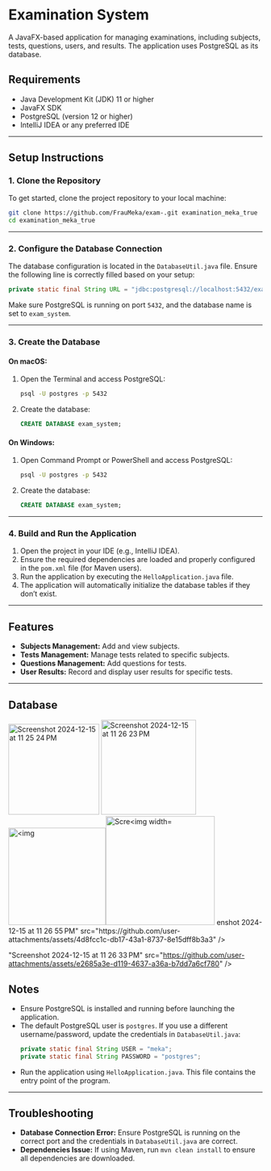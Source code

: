# Examination System

A JavaFX-based application for managing examinations, including subjects, tests, questions, users, and results. The application uses PostgreSQL as its database.

## Requirements
- Java Development Kit (JDK) 11 or higher
- JavaFX SDK
- PostgreSQL (version 12 or higher)
- IntelliJ IDEA or any preferred IDE

---

## Setup Instructions

### 1. Clone the Repository
To get started, clone the project repository to your local machine:

```bash
git clone https://github.com/FrauMeka/exam-.git examination_meka_true
cd examination_meka_true
```

---

### 2. Configure the Database Connection
The database configuration is located in the `DatabaseUtil.java` file. Ensure the following line is correctly filled based on your setup:

```java
private static final String URL = "jdbc:postgresql://localhost:5432/exam_system";
```

Make sure PostgreSQL is running on port `5432`, and the database name is set to `exam_system`.

---

### 3. Create the Database
#### On macOS:
1. Open the Terminal and access PostgreSQL:
   ```bash
   psql -U postgres -p 5432
   ```
2. Create the database:
   ```sql
   CREATE DATABASE exam_system;
   ```

#### On Windows:
1. Open Command Prompt or PowerShell and access PostgreSQL:
   ```bash
   psql -U postgres -p 5432
   ```
2. Create the database:
   ```sql
   CREATE DATABASE exam_system;
   ```

---

### 4. Build and Run the Application
1. Open the project in your IDE (e.g., IntelliJ IDEA).
2. Ensure the required dependencies are loaded and properly configured in the `pom.xml` file (for Maven users).
3. Run the application by executing the `HelloApplication.java` file.
4. The application will automatically initialize the database tables if they don’t exist.

---

## Features
- **Subjects Management:** Add and view subjects.
- **Tests Management:** Manage tests related to specific subjects.
- **Questions Management:** Add questions for tests.
- **User Results:** Record and display user results for specific tests.

---
## Database
<img width="180" alt="Screenshot 2024-12-15 at 11 25 24 PM" src="https://github.com/user-attachments/assets/5bea311b-ecb7-4824-bb68-f91068bef228" />
<img width="188" alt="Screenshot 2024-12-15 at 11 26 23 PM" src="https://github.com/user-attachments/assets/38c2c8dd-0544-422d-a1e6-65b4cdbc33cc" />
<img width="193" alt=<img width="169" alt="Screenshot 2024-12-15 at 11 26 45 PM" src="https://github.com/user-attachments/assets/e7e01844-733a-487b-80ef-59d024e36e71" /><img width="216" alt="Scre<img width="194" alt="Screenshot 2024-12-15 at 11 27 12 PM" src="https://github.com/user-attachments/assets/46a18718-f278-4d8d-8482-4f3d02ba11d7" />
enshot 2024-12-15 at 11 26 55 PM" src="https://github.com/user-attachments/assets/4d8fcc1c-db17-43a1-8737-8e15dff8b3a3" />

"Screenshot 2024-12-15 at 11 26 33 PM" src="https://github.com/user-attachments/assets/e2685a3e-d119-4637-a36a-b7dd7a6cf780" />


## Notes
- Ensure PostgreSQL is installed and running before launching the application.
- The default PostgreSQL user is `postgres`. If you use a different username/password, update the credentials in `DatabaseUtil.java`:
  ```java
  private static final String USER = "meka";
  private static final String PASSWORD = "postgres";
  ```
- Run the application using `HelloApplication.java`. This file contains the entry point of the program.

---

## Troubleshooting
- **Database Connection Error:** Ensure PostgreSQL is running on the correct port and the credentials in `DatabaseUtil.java` are correct.
- **Dependencies Issue:** If using Maven, run `mvn clean install` to ensure all dependencies are downloaded.



